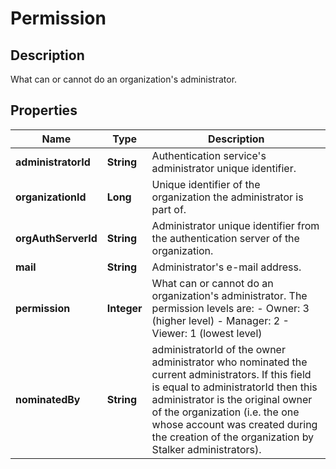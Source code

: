 # Permission

## Description
What can or cannot do an organization's administrator.

## Properties

Name | Type | Description
------------ | ------------- | -------------
**administratorId** | **String** | Authentication service's administrator unique identifier.
**organizationId** | **Long** | Unique identifier of the organization the administrator is part of.
**orgAuthServerId** | **String** | Administrator unique identifier from the authentication server of the organization.
**mail** | **String** | Administrator's e-mail address.
**permission** | **Integer** | What can or cannot do an organization's administrator. The permission levels are: - Owner: 3 (higher level) - Manager: 2 - Viewer: 1 (lowest level)
**nominatedBy** | **String** | administratorId of the owner administrator who nominated the current administrators. If this field is equal to administratorId then this administrator is the original owner of the organization (i.e. the one whose account was created during the creation of the organization by Stalker administrators).



